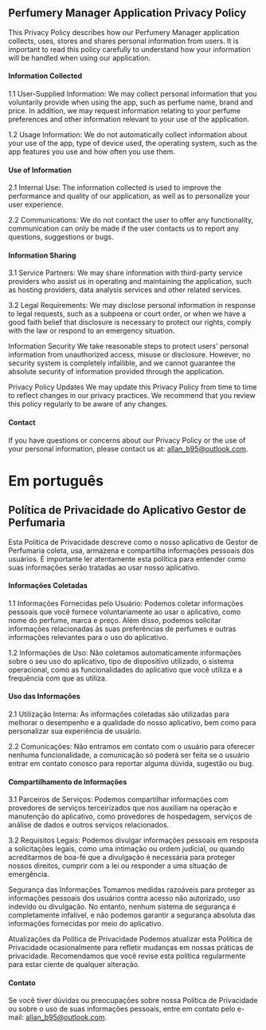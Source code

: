 
## Perfumery Manager Application Privacy Policy

This Privacy Policy describes how our Perfumery Manager application collects, uses, stores and shares personal information from users. It is important to read this policy carefully to understand how your information will be handled when using our application.

#### Information Collected
1.1 User-Supplied Information: We may collect personal information that you voluntarily provide when using the app, such as perfume name, brand and price. In addition, we may request information relating to your perfume preferences and other information relevant to your use of the application.

1.2 Usage Information: We do not automatically collect information about your use of the app, type of device used, the operating system, such as the app features you use and how often you use them.

#### Use of Information
2.1 Internal Use: The information collected is used to improve the performance and quality of our application, as well as to personalize your user experience.

2.2 Communications: We do not contact the user to offer any functionality, communication can only be made if the user contacts us to report any questions, suggestions or bugs.

#### Information Sharing
3.1 Service Partners: We may share information with third-party service providers who assist us in operating and maintaining the application, such as hosting providers, data analysis services and other related services.

3.2 Legal Requirements: We may disclose personal information in response to legal requests, such as a subpoena or court order, or when we have a good faith belief that disclosure is necessary to protect our rights, comply with the law or respond to an emergency situation.

Information Security
We take reasonable steps to protect users' personal information from unauthorized access, misuse or disclosure. However, no security system is completely infallible, and we cannot guarantee the absolute security of information provided through the application.

Privacy Policy Updates
We may update this Privacy Policy from time to time to reflect changes in our privacy practices. We recommend that you review this policy regularly to be aware of any changes.

#### Contact
If you have questions or concerns about our Privacy Policy or the use of your personal information, please contact us at: allan_b95@outlook.com.

# Em português

## Política de Privacidade do Aplicativo Gestor de Perfumaria

Esta Política de Privacidade descreve como o nosso aplicativo de Gestor de Perfumaria coleta, usa, armazena e compartilha informações pessoais dos usuários. É importante ler atentamente esta política para entender como suas informações serão tratadas ao usar nosso aplicativo.

#### Informações Coletadas
1.1 Informações Fornecidas pelo Usuário: Podemos coletar informações pessoais que você fornece voluntariamente ao usar o aplicativo, como nome do perfume, marca e preço. Além disso, podemos solicitar informações relacionadas às suas preferências de perfumes e outras informações relevantes para o uso do aplicativo.

1.2 Informações de Uso: Não coletamos automaticamente informações sobre o seu uso do aplicativo, tipo de dispositivo utilizado, o sistema operacional, como as funcionalidades do aplicativo que você utiliza e a frequência com que as utiliza.

#### Uso das Informações
2.1 Utilização Interna: As informações coletadas são utilizadas para melhorar o desempenho e a qualidade do nosso aplicativo, bem como para personalizar sua experiência de usuário.

2.2 Comunicações: Não entramos em contato com o usuário para oferecer nenhuma funcionalidade, a comunicação só poderá ser feita se o usuário entrar em contato conosco para reportar alguma dúvida, sugestão ou bug.

#### Compartilhamento de Informações
3.1 Parceiros de Serviços: Podemos compartilhar informações com provedores de serviços terceirizados que nos auxiliam na operação e manutenção do aplicativo, como provedores de hospedagem, serviços de análise de dados e outros serviços relacionados.

3.2 Requisitos Legais: Podemos divulgar informações pessoais em resposta a solicitações legais, como uma intimação ou ordem judicial, ou quando acreditarmos de boa-fé que a divulgação é necessária para proteger nossos direitos, cumprir com a lei ou responder a uma situação de emergência.

Segurança das Informações
Tomamos medidas razoáveis para proteger as informações pessoais dos usuários contra acesso não autorizado, uso indevido ou divulgação. No entanto, nenhum sistema de segurança é completamente infalível, e não podemos garantir a segurança absoluta das informações fornecidas por meio do aplicativo.

Atualizações da Política de Privacidade
Podemos atualizar esta Política de Privacidade ocasionalmente para refletir mudanças em nossas práticas de privacidade. Recomendamos que você revise esta política regularmente para estar ciente de qualquer alteração.

#### Contato
Se você tiver dúvidas ou preocupações sobre nossa Política de Privacidade ou sobre o uso de suas informações pessoais, entre em contato pelo e-mail: allan_b95@outlook.com.
